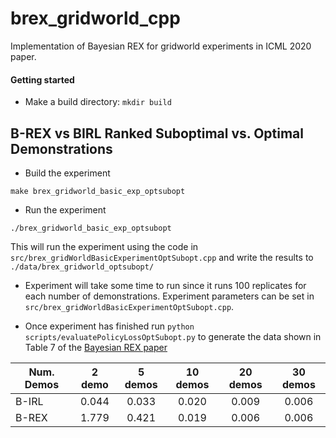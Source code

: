 # brex_gridworld_cpp
Implementation of Bayesian REX for gridworld experiments in ICML 2020 paper.


  
  #### Getting started
  - Make a build directory: `mkdir build`
  
 
## B-REX vs BIRL Ranked Suboptimal vs. Optimal Demonstrations

- Build the experiment
```
make brex_gridworld_basic_exp_optsubopt 
```
- Run the experiment
```
./brex_gridworld_basic_exp_optsubopt
```

This will run the experiment using the code in `src/brex_gridWorldBasicExperimentOptSubopt.cpp` and write the results to `./data/brex_gridworld_optsubopt/`
  
  - Experiment will take some time to run since it runs 100 replicates for each number of demonstrations. Experiment parameters can be set in `src/brex_gridWorldBasicExperimentOptSubopt.cpp`. 

  - Once experiment has finished run `python scripts/evaluatePolicyLossOptSubopt.py` to generate the data shown in Table 7 of the [Bayesian REX paper](https://arxiv.org/pdf/2002.09089.pdf)

  | Num. Demos            | 2 demo | 5 demos | 10 demos | 20 demos | 30 demos |
| ------------------- |:-----:   | :----:   | :----:    | :----:        | :----:        |
| B-IRL | 0.044 | 0.033 | 0.020 | 0.009 | 0.006 |
| B-REX | 1.779 | 0.421 | 0.019 |0.006 | 0.006 |
